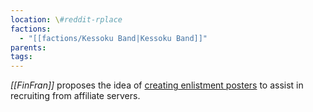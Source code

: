 ```yaml
---
location: \#reddit-rplace
factions:
  - "[[factions/Kessoku Band|Kessoku Band]]"
parents: 
tags: 
---
```

*[[FinFran]]* proposes the idea of [creating enlistment posters](discord://discord.com/channels/1093664259273130084/1131230952119615600/1131452535358619759) to assist in recruiting from affiliate servers.
